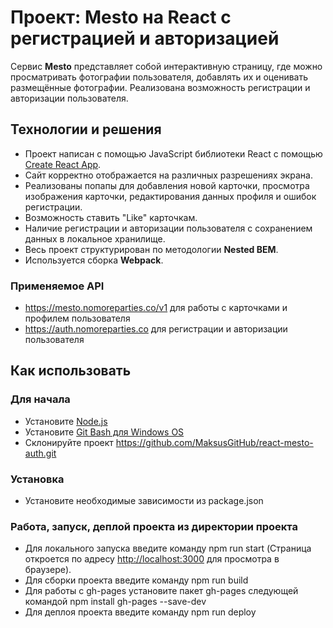 # Проект: Mesto на React с регистрацией и авторизацией

Сервис **Mesto** представляет собой интерактивную страницу, где можно просматривать фотографии пользователя, добавлять их и оценивать размещённые фотографии. Реализована возможность регистрации и авторизации пользователя.

## Технологии и решения

- Проект написан с помощью JavaScript библиотеки React с помощью [Create React App](https://github.com/facebook/create-react-app).
- Сайт корректно отображается на различных разрешениях экрана.
- Реализованы попапы для добавления новой карточки, просмотра изображения карточки, редактирования данных профиля и ошибок регистрации.
- Возможность ставить "Like" карточкам.
- Наличие регистрации и авторизации пользователя с сохранением данных в локальное хранилище.
- Весь проект структурирован по методологии **Nested BEM**.
- Используется сборка **Webpack**.

### Применяемое API

* https://mesto.nomoreparties.co/v1 для работы с карточками и профилем пользователя
* https://auth.nomoreparties.co для регистрации и авторизации пользователя

## Как использовать

### Для начала
* Установите [Node.js](https://nodejs.org/en/download/)
* Установите [Git Bash для Windows OS](https://gitforwindows.org/)
* Склонируйте проект https://github.com/MaksusGitHub/react-mesto-auth.git

### Установка
* Установите необходимые зависимости из package.json

### Работа, запуск, деплой проекта из директории проекта
* Для локального запуска введите команду npm run start (Страница откроется по адресу [http://localhost:3000](http://localhost:3000) для просмотра в браузере).
* Для сборки проекта введите команду npm run build
* Для работы с gh-pages установите пакет gh-pages следующей командой npm install gh-pages --save-dev
* Для деплоя проекта введите команду npm run deploy
